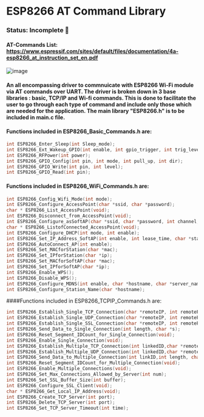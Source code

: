 # ESP8266 AT Command Library

### Status: Incomplete 🔴

#### AT-Commands List: https://www.espressif.com/sites/default/files/documentation/4a-esp8266_at_instruction_set_en.pdf

![image](https://user-images.githubusercontent.com/38166489/94998224-d8e12380-05cd-11eb-9e0d-8b36d503739e.png)


#### An all encompassing driver to commnuicate with ESP8266 Wi-Fi module via AT commands over UART. The driver is broken down in 3 base libraries : basic, TCP/IP and Wi-fi commands. This is done to facilitate the user to go through each type of command and include only those which are needed for the application. The main library "ESP8266.h" is to be included in main.c file. 

#### Functions included in ESP8266_Basic_Commands.h are:
```C
int ESP8266_Enter_Sleep(int Sleep_mode);
int ESP8266_Ext_Wakeup_GPIO(int enable, int gpio_trigger, int trig_level, int gpio_ind, bool ind_level);
int ESP8266_RFPower(int power);
int ESP8266_GPIO_Config(int pin, int mode, int pull_up, int dir);
int ESP8266_GPIO_Write(int pin, int level);
int ESP8266_GPIO_Read(int pin);
```

#### Functions included in ESP8266_WiFi_Commands.h are:
```C
int ESP8266_Config_Wifi_Mode(int mode);
int ESP8266_Configure_AccessPoint(char *ssid, char *password);
char * ESP8266_List_AccessPoint(void);
int ESP8266_Disconnect_from_AccessPoint(void);
int ESP8266_Configure_asSoftAP(char *ssid, char *password, int channel, int encryption);
char * ESP8266_ListofConnected_AccessPoint(void);
int ESP8266_Configure_DHCP(int mode, int enable);
int ESP8266_Set_IP_Address_SoftAP(int enable, int lease_time, char *start_ip, char *end_ip);
int ESP8266_AutoConnect_AP(int enable);
int ESP8266_Set_MACforStation(char *mac);
int ESP8266_Set_IPforStation(char *ip);
int ESP8266_Set_MACforSoftAP(char *mac);
int ESP8266_Set_IPforSoftAP(char *ip);
int ESP8266_Enable_WPS();
int ESP8266_Disable_WPS();
int ESP8266_Configure_MDNS(int enable, char *hostname, char *server_name, int server_port);
int ESP8266_Configure_Station_Name(char *hostname);
```

####Functions included in ESP8266_TCPIP_Commands.h are:
```C
int ESP8266_Establish_Single_TCP_Connection(char *remoteIP, int remotePORT);
int ESP8266_Establish_Single_UDP_Connection(char *remoteIP, int remotePORT);
int ESP8266_Establish_Single_SSL_Connection(char *remoteIP, int remotePORT);
int ESP8266_Send_Data_to_Single_Connection(int length, char *s);
int ESP8266_Reset_Segment_IDCount_for_Single_Connection(void);
int ESP8266_Enable_Single_Connection(void);
int ESP8266_Establish_Multiple_TCP_Connection(int linkedID,char *remoteIP, int remotePORT);
int ESP8266_Establish_Multiple_UDP_Connection(int linkedID,char *remoteIP, int remotePORT);
int ESP8266_Send_Data_to_Multiple_Connection(int linkID,int length, char *s);
int ESP8266_Reset_Segment_IDCount_for_Multiple_Connection(void);
int ESP8266_Enable_Multiple_Connections(void);
int ESP8266_Set_Max_Connections_Allowed_by_Server(int num);
int ESP8266_Set_SSL_Buffer_Size(int buffer);
int ESP8266_Configure_SSL_Client(void);
char * ESP8266_Get_Local_IP_Address(void);
int ESP8266_Create_TCP_Server(int port);
int ESP8266_Delete_TCP_Server(int port);
int ESP8266_Set_TCP_Server_Timeout(int time);
```
